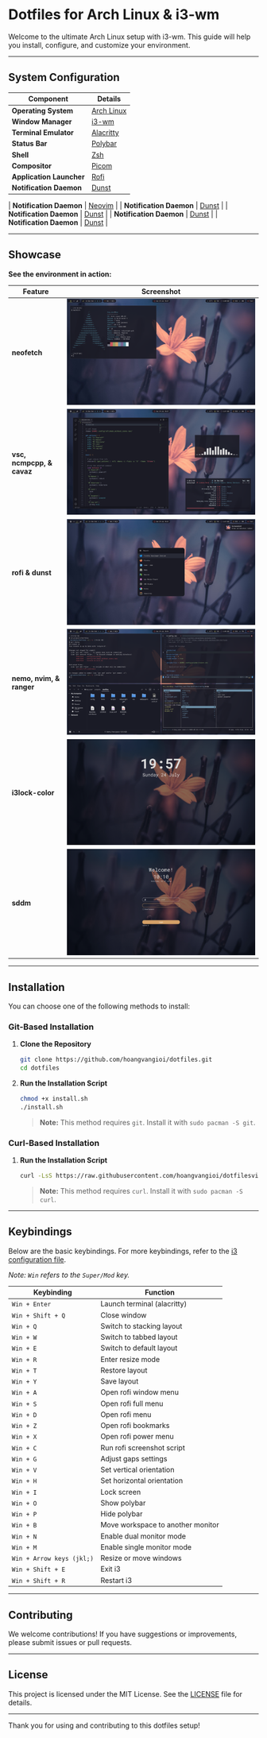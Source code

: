 # Dotfiles for Arch Linux & i3-wm

Welcome to the ultimate Arch Linux setup with i3-wm. This guide will help you install, configure, and customize your environment.

---

## System Configuration

| **Component**            | **Details**                                           |
|--------------------------|-------------------------------------------------------|
| **Operating System**     | [Arch Linux](https://archlinux.org)                  |
| **Window Manager**       | [i3-wm](https://i3wm.org)                            |
| **Terminal Emulator**    | [Alacritty](https://github.com/alacritty/alacritty)  |
| **Status Bar**           | [Polybar](https://github.com/polybar/polybar)        |
| **Shell**                | [Zsh](https://www.zsh.org/)                          |
| **Compositor**           | [Picom](https://github.com/yshui/picom)              |
| **Application Launcher** | [Rofi](https://github.com/davatorium/rofi)          |
| **Notification Daemon**  | [Dunst](https://github.com/dunst-project/dunst)      |

| **Notification Daemon**  | [Neovim](https://neovim.io)      |
| **Notification Daemon**  | [Dunst](https://github.com/dunst-project/dunst)      |
| **Notification Daemon**  | [Dunst](https://github.com/dunst-project/dunst)      |
| **Notification Daemon**  | [Dunst](https://github.com/dunst-project/dunst)      |
| **Notification Daemon**  | [Dunst](https://github.com/dunst-project/dunst)      |

---

## Showcase

**See the environment in action:**

| **Feature**                  | **Screenshot**                                        |
|------------------------------|-------------------------------------------------------|
| **neofetch**                 | ![](https://github.com/keyitdev/screenshots/blob/master/dotfiles/v3/screenshots/1.png?raw=true) |
| **vsc, ncmpcpp, & cavaz**    | ![](https://github.com/keyitdev/screenshots/blob/master/dotfiles/v3/screenshots/2.png?raw=true) |
| **rofi & dunst**             | ![](https://github.com/keyitdev/screenshots/blob/master/dotfiles/v3/screenshots/3.png?raw=true) |
| **nemo, nvim, & ranger**     | ![](https://github.com/keyitdev/screenshots/blob/master/dotfiles/v3/screenshots/4.png?raw=true) |
| **i3lock-color**             | ![](https://github.com/keyitdev/screenshots/blob/master/dotfiles/v3/screenshots/5.png?raw=true) |
| **sddm**                     | ![](https://github.com/keyitdev/screenshots/blob/master/dotfiles/v3/screenshots/6.png?raw=true) |

---

## Installation

You can choose one of the following methods to install:

### Git-Based Installation

1. **Clone the Repository**

    ```sh
    git clone https://github.com/hoangvangioi/dotfiles.git
    cd dotfiles
    ```

2. **Run the Installation Script**

    ```sh
    chmod +x install.sh
    ./install.sh
    ```
    > **Note:** This method requires `git`. Install it with `sudo pacman -S git`.

### Curl-Based Installation

1. **Run the Installation Script**

    ```sh
    curl -LsS https://raw.githubusercontent.com/hoangvangioi/dotfilesvip/main/install.sh | bash
    ```
    > **Note:** This method requires `curl`. Install it with `sudo pacman -S curl`.

---

## Keybindings

Below are the basic keybindings. For more keybindings, refer to the [i3 configuration file](./config/i3/config).

*Note: `Win` refers to the `Super/Mod` key.*

|        Keybinding         |                 Function                 |
|---------------------------|------------------------------------------|
| `Win + Enter`             | Launch terminal (alacritty)              |
| `Win + Shift + Q`         | Close window                             |
| `Win + Q`                 | Switch to stacking layout                |
| `Win + W`                 | Switch to tabbed layout                  |
| `Win + E`                 | Switch to default layout                 |
| `Win + R`                 | Enter resize mode                        |
| `Win + T`                 | Restore layout                           |
| `Win + Y`                 | Save layout                              |
| `Win + A`                 | Open rofi window menu                    |
| `Win + S`                 | Open rofi full menu                      |
| `Win + D`                 | Open rofi menu                           |
| `Win + Z`                 | Open rofi bookmarks                      |
| `Win + X`                 | Open rofi power menu                     |
| `Win + C`                 | Run rofi screenshot script               |
| `Win + G`                 | Adjust gaps settings                     |
| `Win + V`                 | Set vertical orientation                 |
| `Win + H`                 | Set horizontal orientation               |
| `Win + I`                 | Lock screen                              |
| `Win + O`                 | Show polybar                             |
| `Win + P`                 | Hide polybar                             |
| `Win + B`                 | Move workspace to another monitor        |
| `Win + N`                 | Enable dual monitor mode                 |
| `Win + M`                 | Enable single monitor mode               |
| `Win + Arrow keys (jkl;)` | Resize or move windows                   |
| `Win + Shift + E`         | Exit i3                                  |
| `Win + Shift + R`         | Restart i3                               |

---

## Contributing

We welcome contributions! If you have suggestions or improvements, please submit issues or pull requests.

---

## License

This project is licensed under the MIT License. See the [LICENSE](LICENSE) file for details.

---

Thank you for using and contributing to this dotfiles setup!
